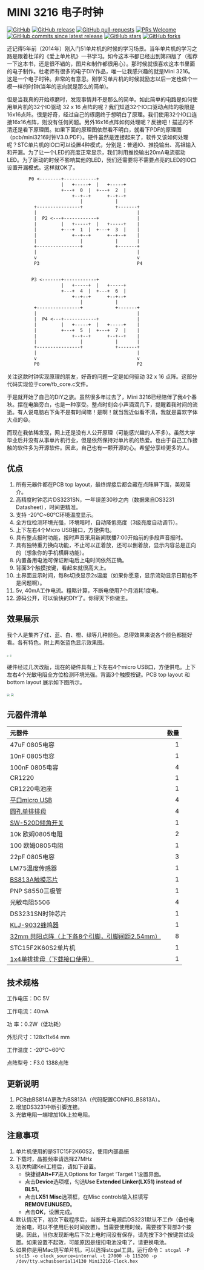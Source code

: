 # MINI 3216 电子时钟

[![GitHub](https://img.shields.io/github/license/smcdef/Mini-3216.svg)](https://github.com/smcdef/Mini-3216/blob/master/LICENSE)
[![GitHub release](https://img.shields.io/github/release/smcdef/Mini-3216.svg)](https://github.com/smcdef/Mini-3216/releases)
[![GitHub pull-requests](https://img.shields.io/github/issues-pr/smcdef/Mini-3216.svg)](https://github.com/smcdef/Mini-3216/pulls)
[![PRs Welcome](https://img.shields.io/badge/PRs-welcome-blueviolet.svg?style=flat)](https://github.com/smcdef/Mini-3216/pulls)
[![GitHub commits since latest release](https://img.shields.io/github/commits-since/smcdef/Mini-3216/latest.svg)](https://github.com/smcdef/Mini-3216/commits/master)
[![GitHub stars](https://img.shields.io/github/stars/smcdef/Mini-3216.svg)](https://github.com/smcdef/Mini-3216/stargazers)
[![GitHub forks](https://img.shields.io/github/forks/smcdef/Mini-3216.svg)](https://github.com/smcdef/Mini-3216/network/members)


还记得5年前（2014年）刚入门51单片机的时候的学习场景。当年单片机的学习之路是跟着杜洋的《爱上单片机》一书学习。如今这本书都已经出到第四版了（推荐一下这本书，还是很不错的，图片和制作都很用心）。那时候就很喜欢这本书里面的电子制作。杜老师有很多的电子DIY作品，唯一让我感兴趣的就是Mini 3216。这是一个电子时钟。非常的有意思。刚学习单片机的时候就励志以后一定也做个一模一样的时钟(当年的志向就是那么的简单)。

但是当我真的开始琢磨时，发现事情并不是那么的简单。如此简单的电路是如何使用单片机的32个IO驱动 32 x 16 点阵的呢？我们知道32个IO口驱动点阵的极限是16x16点阵。很是好奇，经过自己的琢磨终于想明白了原理。我们使用32个IO口连接16x16点阵，则没有任何问题。另外16x16点阵如何处理呢？反接吧！描述的不清还是看下原理图。如果下面的原理图依然看不明白，就看下PDF的原理图（pcb/mini3216时钟V3.0.PDF）。硬件虽然是连接起来了，软件又该如何处理呢？STC单片机的IO口可以设置4种模式，分别是：普通IO、推挽输出、高祖输入和开漏。为了让一个LED的亮度正常显示，我们利用推挽输出20mA电流驱动LED。为了驱动的时候不影响其他的LED，我们还需要将不需要点亮的LED的IO口设置开漏模式。这样就OK了。

```txt
        P0 <--------+------------+
                    |   +-----+  |   +-----+
                    +---+  0  |  +---+  2  |
                        +--+--+      +--+--+
                           |            |
          +----------------+            +-------+
          |                                     |
          |  P2 <---+------------+              |
          |         |   +-----+  |   +-----+    |
          |         +---+  1  |  +---+  3  |    |
          |             +--+--+      +--+--+    |
          |                |            |       |
          +----------------+            +-------+
          |                                     |
          v                                     v
          P3                                    P4


         P3 <-------+------------+
                    |   +-----+  |   +-----+
                    +---+  4  |  +---+  6  |
                        +--+--+      +--+--+
                           |            |
          +----------------+            +-------+
          |                                     |
          |  P4 <---+------------+              |
          |         |   +-----+  |   +-----+    |
          |         +---+  5  |  +---+  7  |    |
          |             +--+--+      +--+--+    |
          |                |            |       |
          +----------------+            +-------+
          |                                     |
          v                                     v
          P0                                    P2
```

关注这款时钟实现原理的朋友，好奇的问题一定是如何驱动 32 x 16 点阵。这部分代码实现位于core/fb_core.c文件。

于是就开始了自己的DIY之旅。虽然很多年过去了，Mini 3216已经陪伴了我4个春秋。摆在电脑旁白，也是一种享受。整点时刻会小声滴滴几下，提醒着我时间的流逝。有人说电脑右下角不是有时间嘛！是啊！就当我近似看不清，我就是喜欢字体大点的😄。

而现在我依稀发现，网上还是没有人公开原理（可能感兴趣的人不多）。虽然大学毕业后并没有从事单片机行业，但是依然保持对单片机的热爱。也由于自己工作接触的软件多为开源软件。因此，自己也有一颗开源的心。希望分享给更多的人。

## 优点

1. 所有元器件都在PCB top layout，最终焊接后都会藏在点阵屏下面，美观简介。
2. 高精度时钟芯片DS3231SN，一年误差30秒之内（数据来自DS3231 Datasheet），时间更精准。
3. 支持 -20℃~60℃环境温度显示。
4. 全方位检测环境光强，环境暗时，自动降低亮度（3级亮度自动调节）。
5. 上下左右4个Micro USB接口，方便供电。
6. 具有整点报时功能，报时声音采用新闻联播7:00开始前的多段声音报时。
7. 具有独特重力换向功能，不止可以正着放，还可以倒着放，显示内容总是正向的（想象你的手机横屏功能）。
8. 内置备用电池可保证断电后上电时间依然正确。
9. 背面3个触摸按键，看起来就很高大上。
10. 主界面显示时间，每8s切换显示2s温度（如果你愿意，显示流动显示日期也不是问题啊）。
11. 5v, 40mA工作电流。粗略计算，不断电使用7个月消耗1度电。
12. 源码公开，可以愉快的DIY了。你得天下你做主。

## 效果展示

我个人是集齐了红、蓝、白、橙、绿等几种颜色。总得效果来说各个颜色都挺好看。各有特色。附上两张蓝色显示效果图。

<img src="Documentation/image/time.JPG" style="zoom:25%" />

<img src="Documentation/image/temperature.JPG" style="zoom:27%" />

硬件经过几次改版，现在的硬件具有上下左右4个micro USB口，方便供电。上下左右4个光敏电阻全方位检测环境光强。背面3个触摸按键。PCB top layout 和 bottom layout 展示如下图所示。

<img src="Documentation/image/top_layout.png" style="zoom:43%" />

<img src="Documentation/image/bottom_layout.png" style="zoom:45%" />

## 元器件清单

| 元器件                                                       | 数量 |
| :----------------------------------------------------------- | ---: |
| 47uF 0805电容                                                |    1 |
| 10nF 0805电容                                                |    1 |
| 100nF 0805电容                                               |    4 |
| CR1220                                                       |    1 |
| CR1220电池座                                                 |    1 |
| [平口micro USB](https://item.taobao.com/item.htm?spm=a1z09.2.0.0.56db2e8d9M883Y&id=563928996432&_u=o1ltpbj55c9c) |    4 |
| [圆孔单排排母](https://item.taobao.com/item.htm?spm=a1z10.3-c.w4002-21261304145.10.1f211f35uFoswJ&id=564032495761) |    4 |
| [SW-520D倾角开关](https://detail.tmall.com/item.htm?id=580815564872&spm=a1z09.2.0.0.56db2e8d9M883Y&_u=o1ltpbj5179b) |    1 |
| 10k 欧姆0805电阻                                             |    2 |
| 100 欧姆0805电阻                                             |    1 |
| 22pF 0805电容                                                |    3 |
| LM75温度传感器                                               |    1 |
| [BS813A触摸芯片](https://item.taobao.com/item.htm?spm=a1z09.2.0.0.56db2e8d9M883Y&id=36285536377&_u=o1ltpbj5139d) |    1 |
| PNP S8550三极管                                              |    1 |
| 光敏电阻5506                                                 |    4 |
| DS3231SN时钟芯片                                             |    1 |
| [KLJ-9032蜂鸣器](https://item.taobao.com/item.htm?spm=a1z09.2.0.0.56db2e8d9M883Y&id=564040278829&_u=o1ltpbj5673d) |    1 |
| [32mm 共阳点阵（上下各8个引脚，引脚间距2.54mm）](https://item.taobao.com/item.htm?spm=a1z09.2.0.0.56db2e8d9M883Y&id=573348473815&_u=o1ltpbj52711) |    8 |
| STC15F2K60S2单片机                                           |    1 |
| [1x4单排排母（下载接口使用）](https://item.taobao.com/item.htm?spm=a1z10.3-c.w4002-21261304145.9.51231f35z1KhNQ&id=563776620907) |    1 |

## 技术规格

工作电压：DC 5V

工作电流：40mA

功      率：0.2W（低功耗）

外形尺寸：128x11x64 mm

工作温度：-20℃~60℃

点阵型号：F3.0  1388点阵

## 更新说明

1. PCB由BS814A更改为BS813A（代码配置CONFIG_BS813A）。
2. 增加DS3231中断引脚连接。
3. 光敏电阻一端增加10k上拉电阻。

## 注意事项

1. 单片机使用的是STC15F2K60S2，使用内部晶振
2. 下载时，晶振频率请选择27MHz
3. 初次构建Keil工程后，请如下设置。
    - 快捷键**Alt+F7**进入Options for Target ‘Target 1’设置界面。
    - 点击**Device**选项框，勾选**Use Extended Linker(LX51) instead of BL51**。
    - 点击**LX51 Misc**选项框，在Misc controls输入栏填写**REMOVEUNUSED**。
    - 点击**OK**，设置完成。
4. 默认情况下，初次下载程序后，当断开主电源后DS3231默认不工作（备份电池省电，可以不使用后长时间放置）。当需要使用时候，需要按下背部3个按键。因此，当你发现断电后下次上电时间没有保存，请先按下3个按键尝试设置。如果设置不起效，可能原因是纽扣电池没电了，请更换电池。
5. 如果你是用Mac烧写单片机，可以选择stcgal工具。运行命令： `stcgal -P stc15 -o clock_source=internal -t 27000 -b 115200 -p /dev/tty.wchusbserial14130 Mini3216-Clock.hex`
